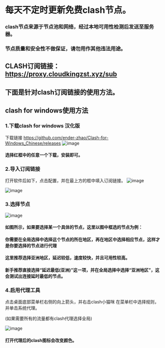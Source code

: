 # 每天不定时更新免费clash节点。

### clash节点来源于节点池和网络，经过本地可用性检测后发送至服务器。

### 节点质量和安全性不做保证，请勿用作其他违法用途。

## CLASH订阅链接：https://proxy.cloudkingzst.xyz/sub

## 下面是针对clash订阅链接的使用方法。

## clash for windows使用方法

### 1.下载clash for windows 汉化版
  下载链接 https://github.com/ender-zhao/Clash-for-Windows_Chinese/releases
  ![image](https://user-images.githubusercontent.com/90917166/149782900-1fad59c0-68d8-491b-9182-40e9fc954b72.png)
  #### 选择红框中的任意一个下载，安装即可。
  
### 2.导入订阅链接
打开软件后如下，点击配置，并在最上方的框中填入订阅链接。
![image](https://user-images.githubusercontent.com/90917166/149783277-75f36068-ad3e-48bf-944d-8e38875e8be1.png)

![image](https://user-images.githubusercontent.com/90917166/149784264-1a29f8aa-cb0d-4e2c-ac79-2bf47696fe01.png)

### 3.选择节点
![image](https://user-images.githubusercontent.com/90917166/149786691-9b600a2e-ebdc-4a96-84bb-181366ea57b7.png)
#### 如图所示，如果要选择某一个具体的节点，这里以图中框选的节点为例：

#### 你需要在全局选择中选择这个节点的所在地区，再在地区中选择相应节点，这样才是你要选择的节点进行代理

#### 这里推荐选择亚洲地区，延迟较低，速度较快，并且可用性较高。

#### 新手推荐直接选择“延迟最低(亚洲)”这一项，并在全局选择中选择“亚洲地区”，这会测试出连接延时最低的节点。

### 4.启用代理工具
点击桌面底部菜单栏右侧的向上箭头，并右击clash小猫咪
在菜单栏中选择规则，并单击系统代理。

(如果需要所有的流量都有clash代理选择全局)

![image](https://user-images.githubusercontent.com/90917166/149785962-41759ca7-dd87-4fec-ad48-2cfb19164a97.png)

#### 打开代理后的clash图标会改变颜色。








  
